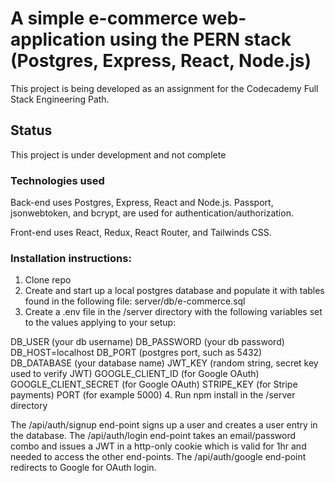 # A simple e-commerce web-application using the PERN stack (Postgres, Express, React, Node.js)
This project is being developed as an assignment for the Codecademy Full Stack Engineering Path.

## Status
This project is under development and not complete

### Technologies used
Back-end uses Postgres, Express, React and Node.js. Passport, jsonwebtoken, and bcrypt, are used for authentication/authorization.

Front-end uses React, Redux, React Router, and Tailwinds CSS.

### Installation instructions:
1. Clone repo
2. Create and start up a local postgres database and populate it with tables found in the following file: server/db/e-commerce.sql
3. Create a .env file in the /server directory with the following variables set to the values applying to your setup:

DB_USER (your db username)
DB_PASSWORD (your db password)
DB_HOST=localhost
DB_PORT (postgres port, such as 5432)
DB_DATABASE (your database name)
JWT_KEY (random string, secret key used to verify JWT)
GOOGLE_CLIENT_ID (for Google OAuth)
GOOGLE_CLIENT_SECRET (for Google OAuth)
STRIPE_KEY (for Stripe payments)
PORT (for example 5000)
4. Run npm install in the /server directory

The /api/auth/signup end-point signs up a user and creates a user entry in the database.
The /api/auth/login end-point takes an email/password combo and issues a JWT in a http-only cookie which is valid for 1hr and needed to access the other end-points.
The /api/auth/google end-point redirects to Google for OAuth login.
